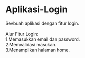 # Aplikasi-Login<br>
Sevbuah aplikasi dengan fitur login.<br>
<br>
Alur Fitur Login:<br>
1.Memasukkan email dan password.<br>
2.Memvalidasi masukan.<br>
3.Menampilkan halaman home.
